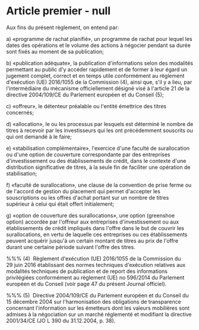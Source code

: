 # Article premier - null


Aux fins du présent règlement, on entend par:

a) «programme de rachat planifié», un programme de rachat pour lequel les dates des opérations et le volume des actions à négocier pendant sa durée sont fixés au moment de sa publication;

b) «publication adéquate», la publication d'informations selon des modalités permettant au public d'y accéder rapidement et de former à leur égard un jugement complet, correct et en temps utile conformément au règlement d'exécution (UE) 2016/1055 de la Commission (4), ainsi que, s'il y a lieu, par l'intermédiaire du mécanisme officiellement désigné visé à l'article 21 de la directive 2004/109/CE du Parlement européen et du Conseil (5);

c) «offreur», le détenteur préalable ou l'entité émettrice des titres concernés;

d) «allocation», le ou les processus par lesquels est déterminé le nombre de titres à recevoir par les investisseurs qui les ont précédemment souscrits ou qui ont demandé à le faire;

e) «stabilisation complémentaire», l'exercice d'une faculté de surallocation ou d'une option de couverture correspondante par des entreprises d'investissement ou des établissements de crédit, dans le contexte d'une distribution significative de titres, à la seule fin de faciliter une opération de stabilisation;

f) «faculté de surallocation», une clause de la convention de prise ferme ou de l'accord de gestion du placement qui permet d'accepter les souscriptions ou les offres d'achat portant sur un nombre de titres supérieur à celui qui était offert initialement;

g) «option de couverture des surallocations», une option (greenshoe option) accordée par l'offreur aux entreprises d'investissement ou aux établissements de crédit impliqués dans l'offre dans le but de couvrir les surallocations, en vertu de laquelle ces entreprises ou ces établissements peuvent acquérir jusqu'à un certain montant de titres au prix de l'offre durant une certaine période suivant l'offre des titres.

%%% (4)  Règlement d'exécution (UE) 2016/1055 de la Commission du 29 juin 2016 établissant des normes techniques d'exécution relatives aux modalités techniques de publication et de report des informations privilégiées conformément au règlement (UE) no 596/2014 du Parlement européen et du Conseil (voir page 47 du présent Journal officiel).

%%% (5)  Directive 2004/109/CE du Parlement européen et du Conseil du 15 décembre 2004 sur l'harmonisation des obligations de transparence concernant l'information sur les émetteurs dont les valeurs mobilières sont admises à la négociation sur un marché réglementé et modifiant la directive 2001/34/CE (JO L 390 du 31.12.2004, p. 38).
